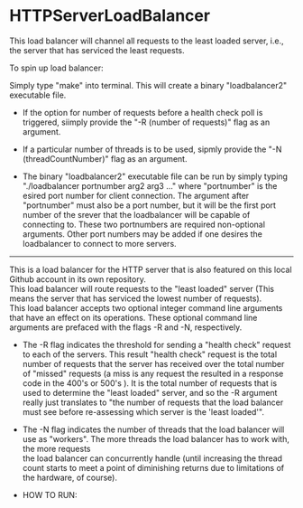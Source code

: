 # HTTPServerLoadBalancer

This load balancer will channel all requests to the least loaded server, i.e., the server that has serviced the least requests.

To spin up load balancer:

Simply type "make" into terminal.  This will create a binary "loadbalancer2" executable file.

- If the option for number of requests before a health check poll is triggered, siimply provide the "-R (number of requests)" flag as an argument.
- If a particular number of threads is to be used, sipmly provide the "-N (threadCountNumber)" flag as an argument.

- The binary "loadbalancer2" executable file can be run by simply typing "./loadbalancer portnumber arg2 arg3 ..." where "portnumber" is the esired port number for client connection.  The argument after "portnumber" must also be a port number, but it will be the first port number of the srever that the loadbalancer will be capable of connecting to.  These two portnumbers are required non-optional arguments.  Other port numbers may be added if one desires the loadbalancer to connect to more servers.
------------------------------------------------------------------------------------------------------------------------------------------------------------------------------

This is a load balancer for the HTTP server that is also featured on this local Github account in its own repository.  
This load balancer will route requests to the "least loaded" server (This means the server that has serviced the lowest number of requests).  
This load balancer accepts two optional integer command line arguments that have an effect on its operations.  These optional command line arguments are prefaced with the flags -R and -N, respectively.
  
- The -R flag indicates the threshold for sending a "health check" request to each of the servers.  This result "health check" request is the total number  of requests that the server has received over the total number of "missed" requests (a miss is any request the resulted in a response code in the 400's or 500's ).  It is the total number of requests that is used to determine the "least loaded" server, and so the -R argument really just translates to "the number of requests that the load balancer must see before re-assessing which server is the 'least loaded'".  
  
- The -N flag indicates the number of threads that the load balancer will use as "workers".  The more threads the load balancer has to work with, the more requests  
the load balancer can concurrently handle (until increasing the thread count starts to meet a point of diminishing returns due to limitations of the hardware, of course).  
  
- HOW TO RUN:  


